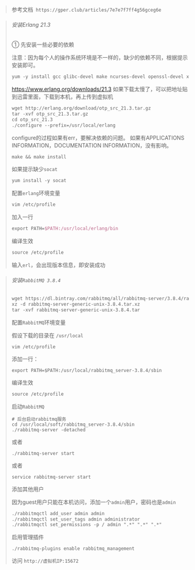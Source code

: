 > 参考文档` https://gper.club/articles/7e7e7f7ff4g56gceg6e`



> ###### 安装Erlang 21.3
>
> ① 先安装一些必要的依赖
>
> 注意：因为每个人的操作系统环境是不一样的，缺少的依赖不同，根据提示安装即可。
>
> ```tex
> yum -y install gcc glibc-devel make ncurses-devel openssl-devel xmlto perl wget
> ```
>
> https://www.erlang.org/downloads/21.3
> 如果下载太慢了，可以把地址贴到迅雷里面，下载到本机，再上传到虚拟机
>
> ```tex
> wget http://erlang.org/download/otp_src_21.3.tar.gz
> tar -xvf otp_src_21.3.tar.gz
> cd otp_src_21.3
> ./configure --prefix=/usr/local/erlang
> ```
>
> configure的过程如果有err，要解决依赖的问题。
> 如果有APPLICATIONS INFORMATION，DOCUMENTATION INFORMATION，没有影响。
>
> ```tex
> make && make install
> ```
>
> 如果提示缺少`socat`
>
> ```tex
> yum install -y socat
> ```
>
> 配置`erlang`环境变量
>
> ```tex
> vim /etc/profile
> ```
>
> 加入一行
>
> ```tex
> export PATH=$PATH:/usr/local/erlang/bin
> ```
>
> 编译生效
>
> ```tex
> source /etc/profile
> ```
>
> 输入`erl`，会出现版本信息，即安装成功



> ###### 安装`RabbitMQ 3.8.4`
>
> ```tex
> wget https://dl.bintray.com/rabbitmq/all/rabbitmq-server/3.8.4/rabbitmq-server-generic-unix-3.8.4.tar.xz
> xz -d rabbitmq-server-generic-unix-3.8.4.tar.xz
> tar -xvf rabbitmq-server-generic-unix-3.8.4.tar 
> ```
>
> 配置`RabbitMQ`环境变量
>
> 假设下载的目录在 `/usr/local`
>
> ```
> vim /etc/profile
> ```
>
> 添加一行：
>
> ```
> export PATH=$PATH:/usr/local/rabbitmq_server-3.8.4/sbin
> ```
>
> 编译生效
>
> ```tex
> source /etc/profile
> ```
>
> 启动`RabbitMQ`
>
> ```
> # 后台启动rabbitmq服务
> cd /usr/local/soft/rabbitmq_server-3.8.4/sbin
> ./rabbitmq-server -detached
> ```
>
> 或者
>
> ```
> ./rabbitmq-server start
> ```
>
> 或者
>
> ```
> service rabbitmq-server start
> ```
>
> 添加其他用户
>
> 因为guest用户只能在本机访问，添加一个`admin`用户，密码也是`admin`
>
> ```tex
> ./rabbitmqctl add_user admin admin
> ./rabbitmqctl set_user_tags admin administrator
> ./rabbitmqctl set_permissions -p / admin ".*" ".*" ".*"
> ```
>
> 启用管理插件
>
> ```
> ./rabbitmq-plugins enable rabbitmq_management
> ```
>
> 访问
> `http://虚拟机IP:15672`



